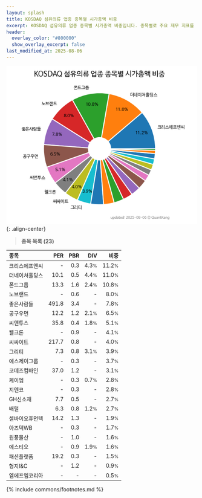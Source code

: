 ```yaml
---
layout: splash
title: KOSDAQ 섬유의류 업종 종목별 시가총액 비중
excerpt: KOSDAQ 섬유의류 업종 종목별 시가총액 비중입니다. 종목별로 주요 재무 지표를 함께 표시합니다.
header:
  overlay_color: "#800000"
  show_overlay_excerpt: false
last_modified_at: 2025-08-06
---
```



![KOSDAQ 섬유의류 업종 종목별 시가총액 비중](/stats/sector/images/kosdaq_업종_섬유의류_종목.png){: .align-center}


> **종목 목록 (23)**<a id="list"></a>

| **종목** | **PER** | **PBR** | **DIV** | **비중** |
| :------- | ------: | ------: | ------: | -------: |
| 크리스에프앤씨 | - | 0.3 | 4.3<small>%</small> | 11.2<small>%</small> |
| 더네이쳐홀딩스 | 10.1 | 0.5 | 4.4<small>%</small> | 11.0<small>%</small> |
| 폰드그룹 | 13.3 | 1.6 | 2.4<small>%</small> | 10.8<small>%</small> |
| 노브랜드 | - | 0.6 | - | 8.0<small>%</small> |
| 좋은사람들 | 491.8 | 3.4 | - | 7.8<small>%</small> |
| 공구우먼 | 12.2 | 1.2 | 2.1<small>%</small> | 6.5<small>%</small> |
| 씨앤투스 | 35.8 | 0.4 | 1.8<small>%</small> | 5.1<small>%</small> |
| 웰크론 | - | 0.9 | - | 4.1<small>%</small> |
| 씨싸이트 | 217.7 | 0.8 | - | 4.0<small>%</small> |
| 그리티 | 7.3 | 0.8 | 3.1<small>%</small> | 3.9<small>%</small> |
| 에스제이그룹 | - | 0.3 | - | 3.7<small>%</small> |
| 코데즈컴바인 | 37.0 | 1.2 | - | 3.1<small>%</small> |
| 케이엠 | - | 0.3 | 0.7<small>%</small> | 2.8<small>%</small> |
| 지엔코 | - | 0.3 | - | 2.8<small>%</small> |
| GH신소재 | 7.7 | 0.5 | - | 2.7<small>%</small> |
| 배럴 | 6.3 | 0.8 | 1.2<small>%</small> | 2.7<small>%</small> |
| 셀바이오휴먼텍 | 14.2 | 1.3 | - | 1.9<small>%</small> |
| 아즈텍WB | - | 0.3 | - | 1.7<small>%</small> |
| 원풍물산 | - | 1.0 | - | 1.6<small>%</small> |
| 에스티오 | - | 0.9 | 1.9<small>%</small> | 1.6<small>%</small> |
| 패션플랫폼 | 19.2 | 0.3 | - | 1.5<small>%</small> |
| 형지I&C | - | 1.2 | - | 0.9<small>%</small> |
| 엠에프엠코리아 | - | - | - | 0.5<small>%</small> |

{% include commons/footnotes.md %}